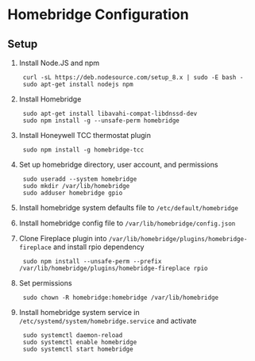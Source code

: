 Homebridge Configuration
========================

Setup
-----
1. Install Node.JS and npm

        curl -sL https://deb.nodesource.com/setup_8.x | sudo -E bash -
        sudo apt-get install nodejs npm

2. Install Homebridge

        sudo apt-get install libavahi-compat-libdnssd-dev
        sudo npm install -g --unsafe-perm homebridge

3. Install Honeywell TCC thermostat plugin

        sudo npm install -g homebridge-tcc

4. Set up homebridge directory, user account, and permissions

        sudo useradd --system homebridge
        sudo mkdir /var/lib/homebridge
        sudo adduser homebridge gpio

5. Install homebridge system defaults file to `/etc/default/homebridge`

6. Install homebridge config file to `/var/lib/homebridge/config.json`

7. Clone Fireplace plugin into `/var/lib/homebridge/plugins/homebridge-fireplace` and install rpio dependency

        sudo npm install --unsafe-perm --prefix /var/lib/homebridge/plugins/homebridge-fireplace rpio

8. Set permissions

        sudo chown -R homebridge:homebridge /var/lib/homebridge

9. Install homebridge system service in `/etc/systemd/system/homebridge.service` and activate

        sudo systemctl daemon-reload
        sudo systemctl enable homebridge
        sudo systemctl start homebridge
